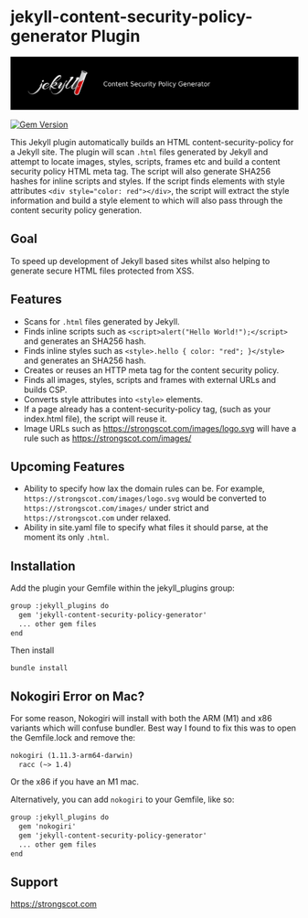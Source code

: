 # jekyll-content-security-policy-generator Plugin

![Jekyll Image Cover](Cover.png)

[![Gem Version](https://badge.fury.io/rb/jekyll-content-security-policy-generator.svg)](https://badge.fury.io/rb/jekyll-content-security-policy-generator)

This Jekyll plugin automatically builds an HTML content-security-policy for a Jekyll site. The plugin
will scan ```.html``` files generated by Jekyll and attempt to locate images, styles, scripts, frames etc and build a
content security policy HTML meta tag. The script will also generate SHA256 hashes for inline scripts and styles. If
the script finds elements with style attributes ```<div style="color: red"></div>```, the script will extract the style
information and build a style element to which will also pass through the content security policy generation.

## Goal

To speed up development of Jekyll based sites whilst also helping to generate secure HTML files protected from XSS.

## Features

* Scans for ```.html``` files generated by Jekyll.
* Finds inline scripts such as ```<script>alert("Hello World!");</script>``` and generates an SHA256 hash.
* Finds inline styles such as ```<style>.hello { color: "red"; }</style>``` and generates an SHA256 hash.
* Creates or reuses an HTTP meta tag for the content security policy.
* Finds all images, styles, scripts and frames with external URLs and builds CSP.
* Converts style attributes into ```<style>``` elements.
* If a page already has a content-security-policy tag, (such as your index.html file), the script will reuse it.
* Image URLs such as https://strongscot.com/images/logo.svg will have a rule such as https://strongscot.com/images/

## Upcoming Features

* Ability to specify how lax the domain rules can be. For example, ```https://strongscot.com/images/logo.svg``` would be converted to
```https://strongscot.com/images/``` under strict and ```https://strongscot.com``` under relaxed.
* Ability in site.yaml file to specify what files it should parse, at the moment its only ```.html```.

## Installation

Add the plugin your Gemfile within the jekyll_plugins group:

```
group :jekyll_plugins do
  gem 'jekyll-content-security-policy-generator'
  ... other gem files
end
```

Then install

```
bundle install
```

## Nokogiri Error on Mac?

For some reason, Nokogiri will install with both the ARM (M1) and x86 variants which will confuse bundler. Best way I found to fix this was to open the Gemfile.lock and remove the:

```
nokogiri (1.11.3-arm64-darwin)
  racc (~> 1.4)
```

Or the x86 if you have an M1 mac.

Alternatively, you can add ```nokogiri``` to your Gemfile, like so:

```
group :jekyll_plugins do
  gem 'nokogiri'
  gem 'jekyll-content-security-policy-generator'
  ... other gem files
end
```

## Support

https://strongscot.com

